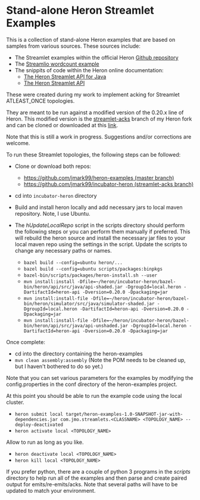 # Stand-alone Heron Streamlet Examples

This is a collection of stand-alone Heron examples that are based on samples from various sources.
These sources include:

* The Streamlet examples within the official Heron [Github repository](https://github.com/apache/incubator-heron/tree/master/examples/src/java/org/apache/heron/examples/streamlet)
* The [Streamlio wordcount example](https://github.com/streamlio/heron-java-streamlet-api-example)
* The snippits of code within the Heron online documentation:
	* [The Heron Streamlet API for Java](https://apache.github.io/incubator-heron/docs/developers/java/streamlet-api/)
	* [The Heron Streamlet API](https://apache.github.io/incubator-heron/docs/concepts/streamlet-api/)

These were created during my work to implement acking for Streamlet ATLEAST_ONCE topologies.

They are meant to be run against a modified version of the 0.20.x line of Heron. This modified version is the [streamlet-acks](https://github.com/jmark99/incubator-heron/tree/streamlet-acks) branch of my Heron fork and can be cloned or downloaded at this [link](https://github.com/jmark99/incubator-heron/tree/streamlet-acks).

Note that this is still a work in progress. Suggestions and/or corrections are welcome.

To run these Streamlet topologies, the following steps can be followed:

* Clone or download both repos:

	* [https://github.com/jmark99/heron-examples (master branch)](https://github.com/jmark99/heron-examples)
	* [https://github.com/jmark99/incubator-heron (streamlet-acks branch)](https://github.com/jmark99/incubator-heron/tree/streamlet-acks)

* cd into `incubator-heron` directory
* Build and install heron locally and add necessary jars to local maven repository. Note, I use Ubuntu.

* The _hUpdateLocalRepo_ script in the scripts directory should perform the following steps or you can perform them manually if preferred. This will rebuild the heron source and install the necessary jar files to your local maven repo using the settings in the script. Update the scripts to change any necessary paths or names.

	* `bazel build --config=ubuntu heron/...`
	* `bazel build --config=ubuntu scripts/packages:binpkgs`
	* `bazel-bin/scripts/packages/heron-install.sh --user`
	* `mvn install:install -Dfile=~/heron/incubator-heron/bazel-bin/heron/api/src/java/api-shaded.jar -DgroupId=local.heron -DartifactId=heron-api -Dversion=0.20.0 -Dpackaging=jar`
	* `mvn install:install-file -Dfile=~/heron/incubator-heron/bazel-bin/heron/simulator/src/java/simulator-shaded.jar -DgroupId=local.heron -DartifactId=heron-api -Dversion=0.20.0 -Dpackaging=jar`
	* `mvn install:install-file -Dfile=~/heron/incubator-heron/bazel-bin/heron/api/src/java/api-unshaded.jar -DgroupId=local.heron -DartifactId=heron-api -Dversion=0.20.0 -Dpackaging=jar`

Once complete:

* cd into the directory containing the heron-examples
* `mvn clean assembly:assembly` (Note the POM needs to be cleaned up, but I haven't bothered to do so yet.)

Note that you can set various parameters for the examples by modifying the config.properties in the conf directory of the heron-examples project.

At this point you should be able to run the example code using the local cluster.

* `heron submit local target/heron-examples-1.0-SNAPSHOT-jar-with-dependencies.jar com.jmo.streamlets.<CLASSNAME> <TOPOLOGY_NAME> --deploy-deactivated`
* `heron activate local <TOPOLOGY_NAME>`

Allow to run as long as you like.

* `heron deactivate local <TOPOLOGY_NAME>`
* `heron kill local <TOPOLOGY_NAME>`

If you prefer python, there are a couple of python 3 programs in the _scripts_ directory to help run all of the examples and then parse and create paired output for emits/re-emits/acks. Note that several paths will have to be updated to match your environment.

